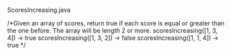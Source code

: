 ScoresIncreasing.java

/*Given an array of scores, return true if each score is equal or greater than the one before. The array will be length 2 or more.
scoresIncreasing([1, 3, 4]) → true
scoresIncreasing([1, 3, 2]) → false
scoresIncreasing([1, 1, 4]) → true
*/
